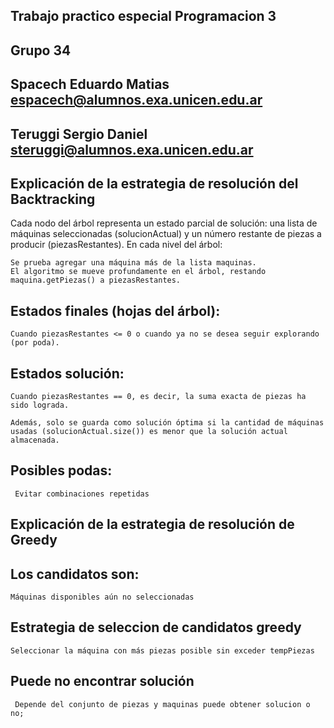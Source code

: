 ## Trabajo practico especial Programacion 3

## Grupo 34

## Spacech Eduardo Matias espacech@alumnos.exa.unicen.edu.ar

## Teruggi Sergio Daniel steruggi@alumnos.exa.unicen.edu.ar

## Explicación de la estrategia de resolución del Backtracking

Cada nodo del árbol representa un estado parcial de solución: una lista de máquinas seleccionadas (solucionActual) y un número restante de piezas a producir (piezasRestantes).
En cada nivel del árbol:

    Se prueba agregar una máquina más de la lista maquinas.
    El algoritmo se mueve profundamente en el árbol, restando maquina.getPiezas() a piezasRestantes.

## Estados finales (hojas del árbol):

    Cuando piezasRestantes <= 0 o cuando ya no se desea seguir explorando (por poda).

## Estados solución:

    Cuando piezasRestantes == 0, es decir, la suma exacta de piezas ha sido lograda.

    Además, solo se guarda como solución óptima si la cantidad de máquinas usadas (solucionActual.size()) es menor que la solución actual almacenada.

## Posibles podas:

     Evitar combinaciones repetidas

##

##

## Explicación de la estrategia de resolución de Greedy

## Los candidatos son:

    Máquinas disponibles aún no seleccionadas

## Estrategia de seleccion de candidatos greedy

    Seleccionar la máquina con más piezas posible sin exceder tempPiezas

## Puede no encontrar solución

     Depende del conjunto de piezas y maquinas puede obtener solucion o no;
